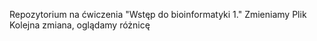 Repozytorium na ćwiczenia "Wstęp do bioinformatyki 1."
Zmieniamy Plik
Kolejna zmiana, oglądamy różnicę
